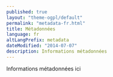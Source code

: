 ```yaml
---
published: true
layout: "theme-ogpl/default"
permalink: "metadata-fr.html"
title: Métadonnées
language: fr
altLangPrefix: metadata
dateModified: "2014-07-07"
description: Informations métadonnées
---
```


Informations métadonnées ici
